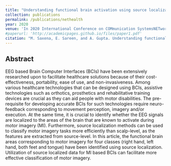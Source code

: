```yaml
---
title: "Understanding functional brain activation using source localization of eeg signals in motor imagery tasks"
collection: publications
permalink: /publications/nethealth
year: 2020
venue: 'In 2020 International Conference on COMmunication SystemsNETworkS (COMSNETS)'
#paperurl: 'http://academicpages.github.io/files/paper1.pdf'
citation: "M. Saxena, E. Sareen, and A. Gupta. Understanding functional brain activation using source localization of eeg signals in motor imagery tasks. <i>In 2020 International Conference on COMmunication SystemsNETworkS (COMSNETS)</i>, pages 58–63, 2020, doi: 10.1109/COMSNETS48256.2020.9027409."
---
```

## Abstract
EEG based Brain Computer Interfaces (BCIs) have been extensively researched upon to facilitate healthcare solutions because of their cost-effectiveness, portability, ease of use, and non-invasiveness. Among various healthcare technologies that can be designed using BCIs, assistive technologies such as orthotics, prosthetics and rehabilitative training devices are crucial as they can aid people with motor disabilities. The pre-requisite for developing accurate BCIs for such technologies require neuro-feedback corresponding to movement perception, imagery and/or execution. At the same time, it is crucial to identify whether the EEG signals are localized to the areas of the brain that are known to activate during motor imagery (MI). Furthermore, source localization methods can be used to classify motor imagery tasks more efficiently than scalp-level, as the features are extracted from source-level. In this article, the functional brain areas corresponding to motor imagery for four classes (right hand, left hand, both feet and tongue) have been identified using source localization. Utilization of source localized data for MI based BCIs can facilitate more effective classification of motor imagery.
